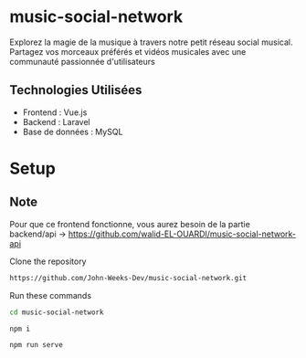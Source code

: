 # music-social-network

Explorez la magie de la musique à travers notre petit réseau social musical. Partagez vos morceaux préférés et vidéos musicales avec une communauté passionnée d'utilisateurs 

## Technologies Utilisées

- Frontend : Vue.js
- Backend : Laravel
- Base de données : MySQL

# Setup

## Note

Pour que ce frontend fonctionne, vous aurez besoin de la partie backend/api -> https://github.com/walid-EL-OUARDI/music-social-network-api 

Clone the repository

```sh
https://github.com/John-Weeks-Dev/music-social-network.git
```

Run these commands

```sh
cd music-social-network

npm i

npm run serve
```




